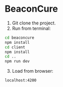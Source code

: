 # BeaconCure
1. Git clone the project.
2. Run from terminal:
```sh
cd beaconcure 
npm install
cd client
npm install
cd .. 
npm run dev
```
3. Load from browser:
```sh
localhost:4200
```
